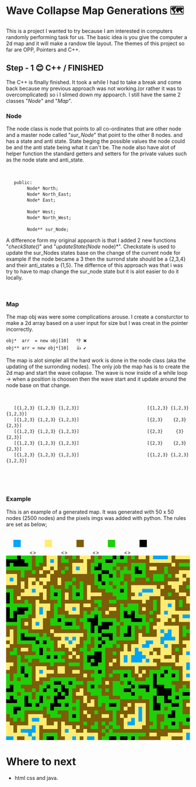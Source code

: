 # Wave Collapse Map Generations 🗺

This is a project I wanted to try because I am interested in computers randomly performing task for us. The basic idea is you give the computer a 2d map and it will make a randow tile layout. The themes of this project so far are OPP, Pointers and C++.

## Step - 1 😊 C++ / FINISHED 
The C++ is finally finished. It took a while I had to take a break and come back because my previous approach was not working.(or rather it was to overcomplicated) so i 
I slimed down my appoarch. I still have the same 2 classes "*Node*" and "*Map*". 

### Node
 The node class is node that points to all co-ordinates that are other node and a master node called "*sur_Node*" that point to the other 8 nodes. and has a state and 
anti state. State beging the possible values the node could be and the anti state being what it can't be. The node also have alot of helper function the standard 
getters and setters for the private values such as the node state and anti_state. 

</br>

```
   public:
        Node* North;
        Node* North_East;
        Node* East;
        
        Node* West;
        Node* North_West;

        Node** sur_Node;
```

  A difference form my original appoarch is that I added 2 new functions "*checkState()*" and "*updateState(Node* node)*". Checkstate is used to update the sur_Nodes
states base on the change of the current node for example if the node became a 3 then the surrond state should be a {2,3,4} and their anti_states a {1,5}. 
The differnce of this approach was that i was try to have to map change the sur_node state but it is alot easier to do it locally.

</br>

### Map
  The map obj was were some complications arouse. I create a consturctor to make a 2d array based on a user input for size but I was creat in the pointer incorrectly.</br>
  ```
  obj*  arr  = new obj[10]   👎 ❌ 
  obj** arr = new obj*[10]   👍 ✔
  ```
  The map is alot simpler all the hard work is done in the node class (aka the updating of the surronding nodes). The only job the map has is to create the 2d map and start the wave collapse. The wave is now inside of a while loop -> when a position is choosen then the wave start and it update around the node base on that change.
  
</br>

```
   [{1,2,3} {1,2,3} {1,2,3}]                          [{1,2,3} {1,2,3} {1,2,3}]
   [{1,2,3} {1,2,3} {1,2,3}]                          [{2,3}    {2,3}    {2,3}]  
   [{1,2,3} {1,2,3} {1,2,3}]                          [{2,3}     {3}     {2,3}]  
   [{1,2,3} {1,2,3} {1,2,3}]                          [{2,3}    {2,3}    {2,3}]  
   [{1,2,3} {1,2,3} {1,2,3}]                          [{1,2,3} {1,2,3} {1,2,3}]
   
```

</br>
</br>
</hr>

### Example 
  This is an example of a generated map. It was generated with 50 x 50 nodes (2500 nodes) and the pixels imgs was added with python. The rules are set as below;
<div style = "width: 100%;">
  <img src= "./scr_python/data/1.png" style = "display: inline-block; padding: 20px;"/>
  <div style = "display: inline-block;"><></div>
  <img src= "./scr_python/data/2.png" style = "display: inline-block; padding: 20px;"/>
  <div style = "display: inline-block;"><></div>
  <img src= "./scr_python/data/3.png" style = "display: inline-block; padding: 20px;"/>
  <div style = "display: inline-block;"><></div>
  <img src= "./scr_python/data/4.png" style = "display: inline-block; padding: 20px;"/>
  <div style = "display: inline-block;"><></div>  
  <img src= "./scr_python/data/5.png" style = "display: inline-block; padding: 20px;"/>
</div>

<img src = "./scr_python/data/50x50.jpg"/>

# Where to next
- html css and java.
